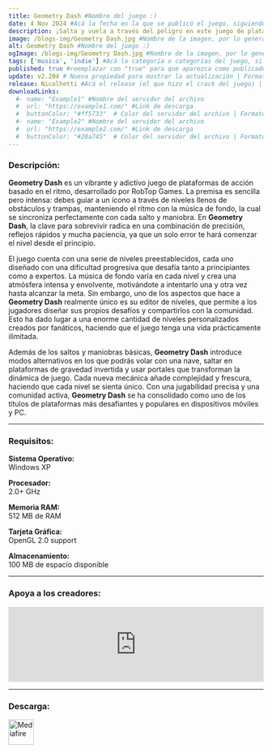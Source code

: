 ```yaml
---
title: Geometry Dash #Nombre del juego :)
date: 4 Nov 2024 #Acá la fecha en la que se publicó el juego, siguiendo este formato: Dia "30", Mes "Oct", Año "2024" = como debe quedar: 30 Oct 2024
description: ¡Salta y vuela a través del peligro en este juego de plataformas de acción basado en el ritmo! #Acá una mini descripción del juego
image: /blogs-img/Geometry Dash.jpg #Nombre de la imagen, por lo general es exactamente el mismo nombre que el juego excluyendo lo ":" (Dos puntos)
alt: Geometry Dash #Nombre del juego :)
ogImage: /blogs-img/Geometry Dash.jpg #Nombre de la imagen, por lo general es exactamente el mismo nombre que el juego excluyendo lo ":" (Dos puntos)
tags: ['musica', 'indie'] #Acá la categoría o categorías del juego, si es más de una se coloca en este formato: ['categoría1', 'categoría2']
published: true #reemplazar con "true" para que aparezca como publicado
update: v2.204 # Nueva propiedad para mostrar la actualización | Formato: v1.0.0
release: Nicolhetti #Acá el release (el que hizo el crack del juego) | Formato: Nicolhetti
downloadLinks:
  #- name: "Example1" #Nombre del servidor del archivo
  #  url: "https://example1.com/" #Link de descarga
  #  buttonColor: "#ff5733"  # Color del servidor del archivo | Formato hexadecimal | MediaFire: #0171F0 | Buzzheavier: #FF6600 |
  #- name: "Example2" #Nombre del servidor del archivo
  #  url: "https://example2.com/" #Link de descarga
  #  buttonColor: "#28a745"  # Color del servidor del archivo | Formato hexadecimal | MediaFire: #0171F0 | Buzzheavier: #FF6600 |
---
```


<!--En VSCode seleccionando una palabra, por ejemplo: "Geometry Dash" y apretando Ctrl+F2 se seleccionan todas las palabras iguales-->

### Descripción:
**Geometry Dash** es un vibrante y adictivo juego de plataformas de acción basado en el ritmo, desarrollado por RobTop Games. La premisa es sencilla pero intensa: debes guiar a un ícono a través de niveles llenos de obstáculos y trampas, manteniendo el ritmo con la música de fondo, la cual se sincroniza perfectamente con cada salto y maniobra. En **Geometry Dash**, la clave para sobrevivir radica en una combinación de precisión, reflejos rápidos y mucha paciencia, ya que un solo error te hará comenzar el nivel desde el principio.

El juego cuenta con una serie de niveles preestablecidos, cada uno diseñado con una dificultad progresiva que desafía tanto a principiantes como a expertos. La música de fondo varía en cada nivel y crea una atmósfera intensa y envolvente, motivándote a intentarlo una y otra vez hasta alcanzar la meta. Sin embargo, uno de los aspectos que hace a **Geometry Dash** realmente único es su editor de niveles, que permite a los jugadores diseñar sus propios desafíos y compartirlos con la comunidad. Esto ha dado lugar a una enorme cantidad de niveles personalizados creados por fanáticos, haciendo que el juego tenga una vida prácticamente ilimitada.

Además de los saltos y maniobras básicas, **Geometry Dash** introduce modos alternativos en los que podrás volar con una nave, saltar en plataformas de gravedad invertida y usar portales que transforman la dinámica de juego. Cada nueva mecánica añade complejidad y frescura, haciendo que cada nivel se sienta único. Con una jugabilidad precisa y una comunidad activa, **Geometry Dash** se ha consolidado como uno de los títulos de plataformas más desafiantes y populares en dispositivos móviles y PC.
<!--Prompt para Chat-GPT: Hazme una descripción para el juego "Geometry Dash" y cada que menciones "Geometry Dash" ponlo en negrita -->

---

### Requisitos:
**Sistema Operativo:**  
Windows XP

**Procesador:**  
2.0+ GHz

**Memoria RAM:**  
512 MB de RAM

**Tarjeta Gráfica:**  
OpenGL 2.0 support

**Almacenamiento:**  
100 MB de espacio disponible

<!--Si falta o sobra un requisito se quita o se agrega manteniendo el mismo formato-->

---

### Apoya a los creadores:
<iframe src="https://store.steampowered.com/widget/322170/" frameborder="0" style="background-color: transparent; width: 100% !important; aspect-ratio: 646 / 190;"></iframe>

<!--Reemplazar los numeros (AppID) del juego (en este caso 2668510) por el numero (AppID) correspondiente con el juego a publicar-->
<!--El AppID se encuentra en la URL del Juego en Steam-->

---

### Descarga:

[<img src="https://gist.github.com/cxmeel/0dbc95191f239b631c3874f4ccf114e2/raw/download.svg" alt="Mediafire" height="50" />](https://www.mediafire.com/file/x54qjh2lg17h6a7/Geometry_Dash.zip/file)

<!-- # se debe reemplazar por el link de descarga-->

<!--NOMBRE-DEL-SERVICIO se debe reemplazar por el servicio donde está subido el juego-->